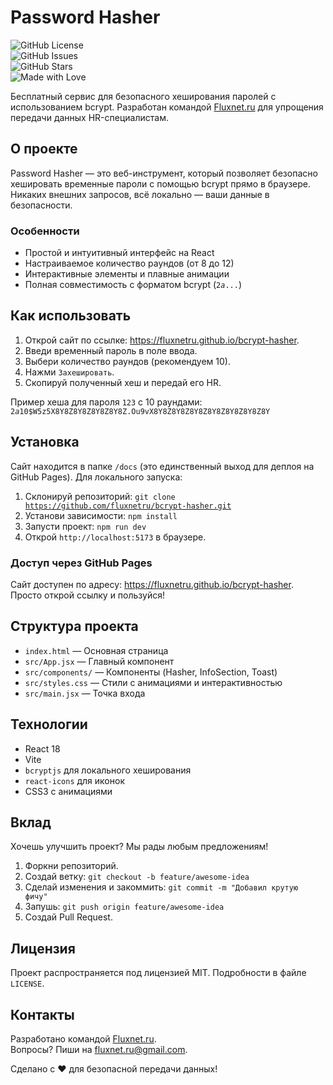 # Password Hasher

![GitHub License](https://img.shields.io/github/license/fluxnetru/bcrypt-hasher?style=flat-square)  
![GitHub Issues](https://img.shields.io/github/issues/fluxnetru/bcrypt-hasher?style=flat-square)  
![GitHub Stars](https://img.shields.io/github/stars/fluxnetru/bcrypt-hasher?style=flat-square)  
![Made with Love](https://img.shields.io/badge/Made%20with-%E2%9D%A4-red?style=flat-square)

Бесплатный сервис для безопасного хеширования паролей с использованием bcrypt. Разработан командой [Fluxnet.ru](https://github.com/fluxnetru) для упрощения передачи данных HR-специалистам.

## О проекте

Password Hasher — это веб-инструмент, который позволяет безопасно хешировать временные пароли с помощью bcrypt прямо в браузере. Никаких внешних запросов, всё локально — ваши данные в безопасности.

### Особенности
- Простой и интуитивный интерфейс на React
- Настраиваемое количество раундов (от 8 до 12)
- Интерактивные элементы и плавные анимации
- Полная совместимость с форматом bcrypt (<code>$2a$...</code>)

## Как использовать

1. Открой сайт по ссылке: <a href="https://fluxnetru.github.io/bcrypt-hasher">https://fluxnetru.github.io/bcrypt-hasher</a>.
2. Введи временный пароль в поле ввода.
3. Выбери количество раундов (рекомендуем 10).
4. Нажми <code>Захешировать</code>.
5. Скопируй полученный хеш и передай его HR.

Пример хеша для пароля <code>123</code> с 10 раундами:  
<code>$2a$10$W5z5X8Y8Z8Y8Z8Y8Z8Y8Z.Ou9vX8Y8Z8Y8Z8Y8Z8Y8Z8Y8Z8Y8Z8Y</code>

## Установка

Сайт находится в папке <code>/docs</code> (это единственный выход для деплоя на GitHub Pages). Для локального запуска:

1. Склонируй репозиторий:
   <code>git clone https://github.com/fluxnetru/bcrypt-hasher.git</code>
2. Установи зависимости:
   <code>npm install</code>
3. Запусти проект:
   <code>npm run dev</code>
4. Открой <code>http://localhost:5173</code> в браузере.

### Доступ через GitHub Pages
Сайт доступен по адресу: <a href="https://fluxnetru.github.io/bcrypt-hasher">https://fluxnetru.github.io/bcrypt-hasher</a>.  
Просто открой ссылку и пользуйся!

## Структура проекта

- <code>index.html</code> — Основная страница
- <code>src/App.jsx</code> — Главный компонент
- <code>src/components/</code> — Компоненты (Hasher, InfoSection, Toast)
- <code>src/styles.css</code> — Стили с анимациями и интерактивностью
- <code>src/main.jsx</code> — Точка входа

## Технологии

- React 18
- Vite
- <code>bcryptjs</code> для локального хеширования
- <code>react-icons</code> для иконок
- CSS3 с анимациями

## Вклад

Хочешь улучшить проект? Мы рады любым предложениям!
1. Форкни репозиторий.
2. Создай ветку: <code>git checkout -b feature/awesome-idea</code>
3. Сделай изменения и закоммить: <code>git commit -m "Добавил крутую фичу"</code>
4. Запушь: <code>git push origin feature/awesome-idea</code>
5. Создай Pull Request.

## Лицензия

Проект распространяется под лицензией MIT. Подробности в файле <code>LICENSE</code>.

## Контакты

Разработано командой [Fluxnet.ru](https://github.com/fluxnetru).  
Вопросы? Пиши на [fluxnet.ru@gmail.com](mailto:fluxnet.ru@gmail.com).

Сделано с ❤️ для безопасной передачи данных!